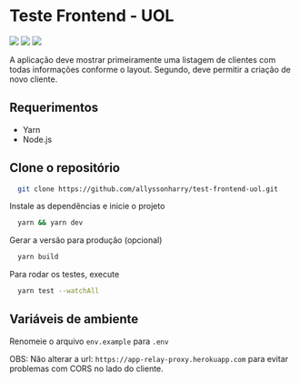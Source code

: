 # **Teste Frontend - UOL**

![](https://img.shields.io/badge/React-18.2.0-blue)
![](https://img.shields.io/badge/Sass-1.52.3-purple)
![](https://img.shields.io/badge/Jest-5.16.4-green)

A aplicação deve mostrar primeiramente uma listagem de clientes com todas informações conforme o layout. Segundo, deve permitir a criação de novo cliente.

## Requerimentos

- Yarn
- Node.js

##

## Clone o repositório

```bash
  git clone https://github.com/allyssonharry/test-frontend-uol.git
```

Instale as dependências e inicie o projeto

```bash
  yarn && yarn dev
```

Gerar a versão para produção (opcional)

```bash
  yarn build
```

Para rodar os testes, execute

```bash
  yarn test --watchAll
```

## Variáveis de ambiente

Renomeie o arquivo `env.example` para `.env`

OBS: Não alterar a url: `https://app-relay-proxy.herokuapp.com` para evitar problemas com CORS no lado do cliente.
